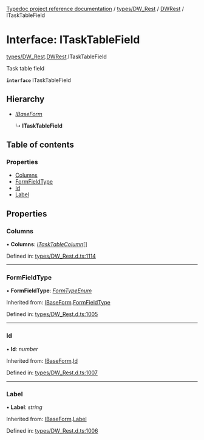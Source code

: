 [Typedoc project reference documentation](../README.md) / [types/DW_Rest](../modules/types_dw_rest.md) / [DWRest](../modules/types_dw_rest.dwrest.md) / ITaskTableField

# Interface: ITaskTableField

[types/DW_Rest](../modules/types_dw_rest.md).[DWRest](../modules/types_dw_rest.dwrest.md).ITaskTableField

Task table field

**`interface`** ITaskTableField

## Hierarchy

* [*IBaseForm*](types_dw_rest.dwrest.ibaseform.md)

  ↳ **ITaskTableField**

## Table of contents

### Properties

- [Columns](types_dw_rest.dwrest.itasktablefield.md#columns)
- [FormFieldType](types_dw_rest.dwrest.itasktablefield.md#formfieldtype)
- [Id](types_dw_rest.dwrest.itasktablefield.md#id)
- [Label](types_dw_rest.dwrest.itasktablefield.md#label)

## Properties

### Columns

• **Columns**: [*ITaskTableColumn*](types_dw_rest.dwrest.itasktablecolumn.md)[]

Defined in: [types/DW_Rest.d.ts:1114](https://github.com/DocuWare/REST-Sample-TS/blob/6171aa8/src/types/DW_Rest.d.ts#L1114)

___

### FormFieldType

• **FormFieldType**: [*FormTypeEnum*](../enums/types_dw_rest.dwrest.formtypeenum.md)

Inherited from: [IBaseForm](types_dw_rest.dwrest.ibaseform.md).[FormFieldType](types_dw_rest.dwrest.ibaseform.md#formfieldtype)

Defined in: [types/DW_Rest.d.ts:1005](https://github.com/DocuWare/REST-Sample-TS/blob/6171aa8/src/types/DW_Rest.d.ts#L1005)

___

### Id

• **Id**: *number*

Inherited from: [IBaseForm](types_dw_rest.dwrest.ibaseform.md).[Id](types_dw_rest.dwrest.ibaseform.md#id)

Defined in: [types/DW_Rest.d.ts:1007](https://github.com/DocuWare/REST-Sample-TS/blob/6171aa8/src/types/DW_Rest.d.ts#L1007)

___

### Label

• **Label**: *string*

Inherited from: [IBaseForm](types_dw_rest.dwrest.ibaseform.md).[Label](types_dw_rest.dwrest.ibaseform.md#label)

Defined in: [types/DW_Rest.d.ts:1006](https://github.com/DocuWare/REST-Sample-TS/blob/6171aa8/src/types/DW_Rest.d.ts#L1006)
